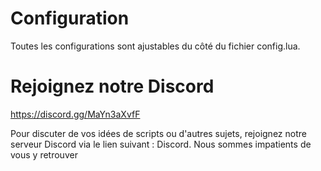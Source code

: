 # Configuration

Toutes les configurations sont ajustables du côté du fichier config.lua.

# Rejoignez notre Discord

https://discord.gg/MaYn3aXvfF

Pour discuter de vos idées de scripts ou d'autres sujets, rejoignez notre serveur Discord via le lien suivant : Discord. Nous sommes impatients de vous y retrouver